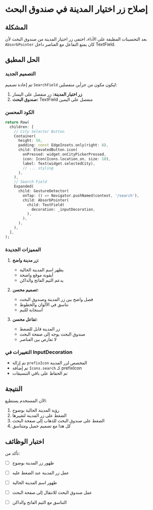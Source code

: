 # إصلاح زر اختيار المدينة في صندوق البحث

## المشكلة
بعد التحسينات المطبقة على الأداء، اختفى زر اختيار المدينة من صندوق البحث لأن `AbsorbPointer` كان يمنع التفاعل مع العناصر داخل TextField.

## الحل المطبق

### التصميم الجديد
تم إعادة تصميم `SearchField` ليكون مكون من جزأين منفصلين:

1. **زر اختيار المدينة:** زر منفصل على اليسار
2. **صندوق البحث:** TextField منفصل على اليمين

### الكود المحسن

```dart
return Row(
  children: [
    // City Selector Button
    Container(
      height: 56,
      padding: const EdgeInsets.only(right: 8),
      child: ElevatedButton.icon(
        onPressed: widget.onCityPickerPressed,
        icon: Icon(Icons.location_on, size: 18),
        label: Text(widget.selectedCity),
        // ... styling
      ),
    ),
    // Search Field
    Expanded(
      child: GestureDetector(
        onTap: () => Navigator.pushNamed(context, '/search'),
        child: AbsorbPointer(
          child: TextField(
            decoration: _inputDecoration,
          ),
        ),
      ),
    ),
  ],
);
```

### المميزات الجديدة

1. **زر مدينة واضح:** 
   - يظهر اسم المدينة الحالية
   - أيقونة موقع واضحة
   - يدعم الثيم الفاتح والداكن

2. **تصميم محسن:**
   - فصل واضح بين زر المدينة وصندوق البحث
   - تناسق في الألوان والخطوط
   - استجابة للثيم

3. **تفاعل محسن:**
   - زر المدينة قابل للضغط
   - صندوق البحث يوجه إلى صفحة البحث
   - لا تعارض بين العناصر

### التغييرات في InputDecoration

- تم إزالة `prefixIcon` المخصص لزر المدينة
- تم إضافة `Icons.search` كـ prefixIcon
- تم الحفاظ على باقي التنسيقات

## النتيجة

الآن المستخدم يستطيع:
1. رؤية المدينة الحالية بوضوح
2. الضغط على زر المدينة لتغييرها
3. الضغط على صندوق البحث للذهاب إلى صفحة البحث
4. كل هذا مع تصميم جميل ومتناسق

## اختبار الوظائف

تأكد من:
- [ ] ظهور زر المدينة بوضوح
- [ ] عمل زر المدينة عند الضغط عليه
- [ ] ظهور اسم المدينة الحالية
- [ ] عمل صندوق البحث للانتقال إلى صفحة البحث
- [ ] التناسق مع الثيم الفاتح والداكن



